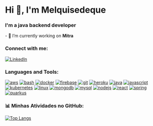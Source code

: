 Hi 👋, I'm Melquisedeque
========================

### I'm a java backend developer

\- 🔭 I’m currently working on **Mitra**

### Connect with me:

[![LinkedIn](https://img.shields.io/badge/LinkedIn-0077B5?style=for-the-badge&logo=linkedin&logoColor=white)](https://www.linkedin.com/in/melquisedequemsilva/)

### Languages and Tools:

[![aws](https://img.shields.io/badge/Amazon_AWS-FF9900?style=for-the-badge&logo=amazonaws&logoColor=white)](https://aws.amazon.com)
[![bash](https://img.shields.io/badge/Shell_Script-121011?style=for-the-badge&logo=gnu-bash&logoColor=white)](https://www.gnu.org/software/bash/)
[![docker](https://img.shields.io/badge/Docker-2CA5E0?style=for-the-badge&logo=docker&logoColor=white)](https://www.docker.com/)
[![firebase](https://img.shields.io/badge/firebase-ffca28?style=for-the-badge&logo=firebase&logoColor=black)](https://firebase.google.com/)
[![git](https://img.shields.io/badge/GIT-E44C30?style=for-the-badge&logo=git&logoColor=white)](https://git-scm.com/)
[![heroku](https://img.shields.io/badge/Heroku-430098?style=for-the-badge&logo=heroku&logoColor=white)](https://heroku.com)
[![java](https://img.shields.io/badge/java-%23ED8B00.svg?style=for-the-badge&logo=java&logoColor=white)](https://www.java.com)
[![javascript](https://img.shields.io/badge/JavaScript-323330?style=for-the-badge&logo=javascript&logoColor=F7DF1E)](https://developer.mozilla.org/en-US/docs/Web/JavaScript)
[![kubernetes](https://img.shields.io/badge/kubernetes-326ce5.svg?&style=for-the-badge&logo=kubernetes&logoColor=white)](https://kubernetes.io)
[![linux](https://img.shields.io/badge/Linux-FCC624?style=for-the-badge&logo=linux&logoColor=black)](https://www.linux.org/)
[![mongodb](https://img.shields.io/badge/MongoDB-4EA94B?style=for-the-badge&logo=mongodb&logoColor=white)](https://www.mongodb.com/)
[![mysql](https://img.shields.io/badge/MySQL-005C84?style=for-the-badge&logo=mysql&logoColor=white)](https://www.mysql.com/)
[![nodejs](https://img.shields.io/badge/Node.js-339933?style=for-the-badge&logo=nodedotjs&logoColor=white)](https://nodejs.org)
[![react](https://img.shields.io/badge/React-20232A?style=for-the-badge&logo=react&logoColor=61DAFB)](https://reactjs.org/)
[![spring](https://img.shields.io/badge/Spring-6DB33F?style=for-the-badge&logo=spring&logoColor=white)](https://spring.io/)
[![quarkus](https://img.shields.io/badge/Quarkus-000000?style=for-the-badge&logo=quarkus)](https://quarkus.io/)

### 📊 Minhas Atividades no GitHub:

[![Top Langs](https://github-readme-stats.vercel.app/api/top-langs/?username=mellki1&layout=donut-vertical)](https://github.com/anuraghazra/github-readme-stats)
